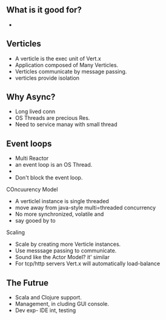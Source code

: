 

## What is it good for?
-


## Verticles
- A verticle is the exec unit of Vert.x
- Application composed of Many Verticles.
- Verticles communicate by message passing.
- verticles provide isolation

## Why Async?
- Long lived conn
- OS Threads are precious Res.
- Need to service manay with small thread

## Event loops
- Multi Reactor
- an event loop is an OS Thread.
- 
- Don't block the event loop.

COncuurency Model
- A verticlel instance is single threaded
- move away from java-style multi=threaded concurrency
- No more synchronized, volatile and 
- say gooed by to 

Scaling
- Scale by creating more Verticle instances.
- Use messsage passing to communicate.
- Sound like the Actor Model? it' similar
- For tcp/http servers Vert.x will automatically load-balance


## The Futrue
- Scala and Clojure support.
- Management, in cluding GUI console.
- Dev exp- IDE int, testing

